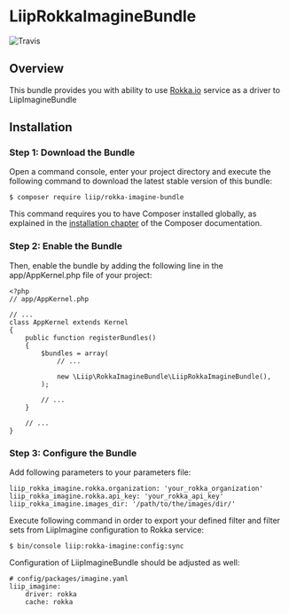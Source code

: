 # LiipRokkaImagineBundle

![Travis](https://travis-ci.org/liip/LiipRokkaImagineBundle.svg?branch=master)

## Overview

This bundle provides you with ability to use [Rokka.io](https://rokka.io/) service as a driver to LiipImagineBundle

## Installation

### Step 1: Download the Bundle

Open a command console, enter your project directory and execute the following command to download the latest stable version of this bundle:

```
$ composer require liip/rokka-imagine-bundle
```

This command requires you to have Composer installed globally, as explained in the [installation chapter](https://getcomposer.org/doc/00-intro.md) of the Composer documentation.

### Step 2: Enable the Bundle

Then, enable the bundle by adding the following line in the app/AppKernel.php file of your project:

```
<?php
// app/AppKernel.php

// ...
class AppKernel extends Kernel
{
    public function registerBundles()
    {
        $bundles = array(
            // ...

            new \Liip\RokkaImagineBundle\LiipRokkaImagineBundle(),
        );

        // ...
    }

    // ...
}
```

### Step 3: Configure the Bundle

Add following parameters to your parameters file:

```
liip_rokka_imagine.rokka.organization: 'your_rokka_organization'
liip_rokka_imagine.rokka.api_key: 'your_rokka_api_key'
liip_rokka_imagine.images_dir: '/path/to/the/images/dir/'
```

Execute following command in order to export your defined filter and filter sets from LiipImagine configuration to Rokka service:

```
$ bin/console liip:rokka-imagine:config:sync
```

Configuration of LiipImagineBundle should be adjusted as well:

```
# config/packages/imagine.yaml
liip_imagine:
    driver: rokka
    cache: rokka
```
